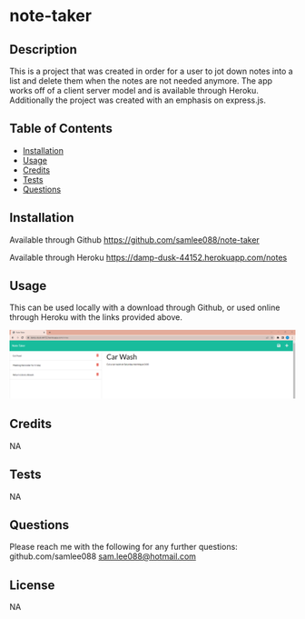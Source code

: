   # note-taker

  ## Description

  This is a project that was created in order for a user to jot down notes into a list and delete them when the notes are not needed anymore. The app works off of a client server model and is available through Heroku.  Additionally the project was created with an emphasis on express.js. 


  ## Table of Contents
  - [Installation](#Installation)
  - [Usage](#Usage)
  - [Credits](#Credits)
  - [Tests](#Tests)
  - [Questions](#Questions)

  ## Installation

  Available through Github
  https://github.com/samlee088/note-taker

  Available through Heroku
  https://damp-dusk-44152.herokuapp.com/notes


  ## Usage

  This can be used locally with a download through Github, or used online through Heroku with the links provided above.

  ![screenshot of example usage of the app through Heroku](/public/assets/note-taker-screenshot.png)


  ## Credits

  NA


  ## Tests

  NA


  ## Questions

  Please reach me with the following for any further questions:
  github.com/samlee088
  sam.lee088@hotmail.com


  ## License

  NA



